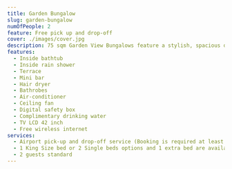 ```yaml
---
title: Garden Bungalow
slug: garden-bungalow
numOfPeople: 2
feature: Free pick up and drop-off
cover: ./images/cover.jpg
description: 75 sqm Garden View Bungalows feature a stylish, spacious design that has been infused with the spirit of Phu Quoc Island. Composed with locally sourced natural elements, such as wood, rope, and out fitted with modern amenities, this is the very definition of ‘rustic chic’. With a private terrace, roman bathtubs, you will soon be immersed in the natural beauty of Phu Quoc Island.
features:
  - Inside bathtub
  - Inside rain shower
  - Terrace
  - Mini bar
  - Hair dryer
  - Bathrobes
  - Air-conditioner
  - Ceiling fan
  - Digital safety box
  - Complimentary drinking water
  - TV LCD 42 inch
  - Free wireless internet
services:
  - Airport pick-up and drop-off service (Booking is required at least 1 day in advance)
  - 1 King Size bed or 2 Single beds options and 1 extra bed are available
  - 2 guests standard
---
```

